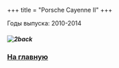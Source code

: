 +++
title = "Porsche Cayenne II"
+++

Годы выпуска: 2010-2014

##### ![2back](/2back.jpg)

### [На главную](/)